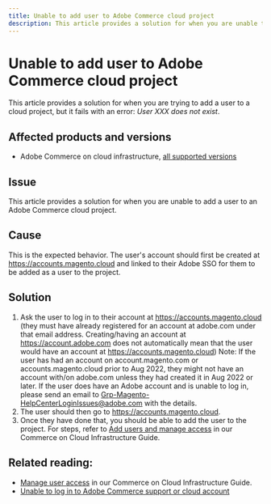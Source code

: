 ```yaml
---
title: Unable to add user to Adobe Commerce cloud project
description: This article provides a solution for when you are unable to add a user to an Adobe Commerce cloud project.
---
```

# Unable to add user to Adobe Commerce cloud project

This article provides a solution for when you are trying to add a user to a cloud project, but it fails with an error: *User XXX does not exist*.

## Affected products and versions

* Adobe Commerce on cloud infrastructure, [all supported versions](https://magento.com/sites/default/files/magento-software-lifecycle-policy.pdf)

## Issue

This article provides a solution for when you are unable to add a user to an Adobe Commerce cloud project.

## Cause

This is the expected behavior. The user's account should first be created at https://accounts.magento.cloud and linked to their Adobe SSO for them to be added as a user to the project.

## Solution

1. Ask the user to log in to their account at https://accounts.magento.cloud (they must have already registered for an account at adobe.com under that email address. Creating/having an account at https://account.adobe.com does not automatically mean that the user would have an account at https://accounts.magento.cloud)
Note: If the user has had an account on account.magento.com or accounts.magento.cloud prior to Aug 2022, they might not have an account with/on adobe.com unless they had created it in Aug 2022 or later. If the user does have an Adobe account and is unable to log in, please send an email to [Grp-Magento-HelpCenterLoginIssues@adobe.com](mailto:Grp-Magento-HelpCenterLoginIssues@adobe.com) with the details. 
1. The user should then go to https://accounts.magento.cloud.
1. Once they have done that, you should be able to add the user to the project. For steps, refer to [Add users and manage access](https://experienceleague.adobe.com/docs/commerce-cloud-service/user-guide/project/user-access.html#add-users-and-manage-access) in our Commerce on Cloud Infrastructure Guide. 

## Related reading:

* [Manage user access](https://experienceleague.adobe.com/docs/commerce-cloud-service/user-guide/project/user-access.html) in our Commerce on Cloud Infrastructure Guide.
* [Unable to log in to Adobe Commerce support or cloud account](https://experienceleague.adobe.com/docs/commerce-knowledge-base/kb/troubleshooting/miscellaneous/unable-to-log-in-to-support-or-cloud-project.html)
